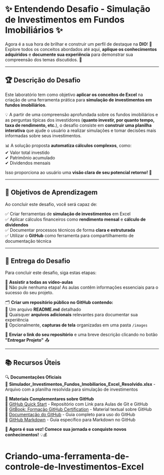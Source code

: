 # ✨ Entendendo Desafio - Simulação de Investimentos em Fundos Imobiliários ✨

Agora é a sua hora de brilhar e construir um perfil de destaque na **DIO**! 🌟  
Explore todos os conceitos abordados até aqui, **aplique os conhecimentos adquiridos** e **documente sua experiência** para demonstrar sua compreensão dos temas discutidos. 📝  

---

## 🏆 Descrição do Desafio  

Este laboratório tem como objetivo **aplicar os conceitos de Excel** na criação de uma ferramenta prática para **simulação de investimentos em fundos imobiliários**.  

💡 A partir de uma compreensão aprofundada sobre os fundos imobiliários e as perguntas típicas dos investidores (**quanto investir, por quanto tempo, taxa de rendimento, etc.**), o desafio consiste em **construir uma planilha interativa** que ajude o usuário a realizar simulações e tomar decisões mais informadas sobre seus investimentos.  

📊 A solução proposta **automatiza cálculos complexos**, como:  
✔ Valor total investido  
✔ Patrimônio acumulado  
✔ Dividendos mensais  

Isso proporciona ao usuário uma **visão clara de seu potencial retorno!** 🎯  

---

## 🎯 Objetivos de Aprendizagem  

Ao concluir este desafio, você será capaz de:  

✅ Criar ferramentas de **simulação de investimentos** em Excel  
✅ Aplicar cálculos financeiros como **rendimento mensal** e **cálculo de dividendos**  
✅ Documentar processos técnicos de forma **clara e estruturada**  
✅ Utilizar o **GitHub** como ferramenta para compartilhamento de documentação técnica  

---

## 🚀 Entrega do Desafio  

Para concluir este desafio, siga estas etapas:  

🎥 **Assistir a todas as vídeo-aulas**  
🛑 Não pule nenhuma etapa! As aulas contêm informações essenciais para o sucesso do seu projeto.  

🗂 **Criar um repositório público no GitHub contendo:**  
📌 Um arquivo **README.md** detalhado  
📌 Quaisquer **arquivos adicionais** relevantes para documentar sua experiência  
📌 Opcionalmente, **capturas de tela** organizadas em uma pasta `/images`  

🔗 **Enviar o link do seu repositório** e uma breve descrição clicando no botão **"Entregar Projeto"** 📤  

---

## 📚 Recursos Úteis  

🔍 **Documentações Oficiais**  
📌 **Simulador_Investimentos_Fundos_Imobiliarios_Excel_Resolvido.xlsx** - Arquivo com a planilha resolvida para simulação de investimentos  

📖 **Materiais Complementares sobre GitHub**  
🔗 [GitHub Quick Start](#) - Repositório com Link para Aulas de Git e GitHub  
🔗 [GitBook: Formação GitHub Certification](#) - Material textual sobre GitHub  
🔗 [Documentação do GitHub](#) - Guia completo para uso do GitHub  
🔗 [GitHub Markdown](#) - Guia específico para Markdown no GitHub  

🚀 **Agora é sua vez! Comece sua jornada e conquiste novos conhecimentos!** 💡💰
# Criando-uma-ferramenta-de-controle-de-Investimentos-Excel
